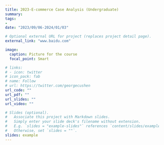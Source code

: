 ```yaml
---
title: 2023-E-commerce Case Analysis (Undergraduate)
summary:
tags:
- 
date: "2023/09/06-2024/01/03"

# Optional external URL for project (replaces project detail page).
external_link: "www.baidu.com"

image:
  caption: Picture for the course
  focal_point: Smart

# links:
# - icon: twitter
# icon_pack: fab
# name: Follow
# url: https://twitter.com/georgecushen
url_code: ""
url_pdf: ""
url_slides: ""
url_video: ""

# Slides (optional).
#   Associate this project with Markdown slides.
#   Simply enter your slide deck's filename without extension.
#   E.g. `slides = "example-slides"` references `content/slides/example-slides.md`.
#   Otherwise, set `slides = ""`.
slides: example
---
```

